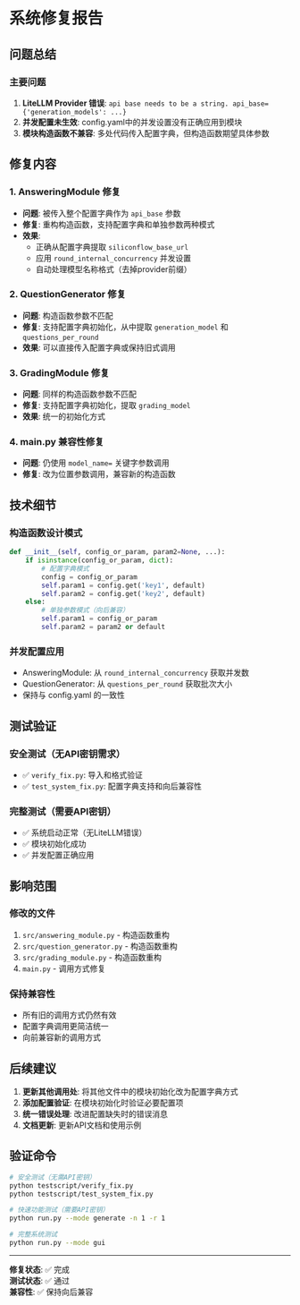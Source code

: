 # 系统修复报告

## 问题总结

### 主要问题
1. **LiteLLM Provider 错误**: `api base needs to be a string. api_base={'generation_models': ...}`
2. **并发配置未生效**: config.yaml中的并发设置没有正确应用到模块
3. **模块构造函数不兼容**: 多处代码传入配置字典，但构造函数期望具体参数

## 修复内容

### 1. AnsweringModule 修复
- **问题**: 被传入整个配置字典作为 `api_base` 参数
- **修复**: 重构构造函数，支持配置字典和单独参数两种模式
- **效果**: 
  - 正确从配置字典提取 `siliconflow_base_url`
  - 应用 `round_internal_concurrency` 并发设置
  - 自动处理模型名称格式（去掉provider前缀）

### 2. QuestionGenerator 修复
- **问题**: 构造函数参数不匹配
- **修复**: 支持配置字典初始化，从中提取 `generation_model` 和 `questions_per_round`
- **效果**: 可以直接传入配置字典或保持旧式调用

### 3. GradingModule 修复
- **问题**: 同样的构造函数参数不匹配
- **修复**: 支持配置字典初始化，提取 `grading_model`
- **效果**: 统一的初始化方式

### 4. main.py 兼容性修复
- **问题**: 仍使用 `model_name=` 关键字参数调用
- **修复**: 改为位置参数调用，兼容新的构造函数

## 技术细节

### 构造函数设计模式
```python
def __init__(self, config_or_param, param2=None, ...):
    if isinstance(config_or_param, dict):
        # 配置字典模式
        config = config_or_param
        self.param1 = config.get('key1', default)
        self.param2 = config.get('key2', default)
    else:
        # 单独参数模式（向后兼容）
        self.param1 = config_or_param
        self.param2 = param2 or default
```

### 并发配置应用
- AnsweringModule: 从 `round_internal_concurrency` 获取并发数
- QuestionGenerator: 从 `questions_per_round` 获取批次大小
- 保持与 config.yaml 的一致性

## 测试验证

### 安全测试（无API密钥需求）
- ✅ `verify_fix.py`: 导入和格式验证
- ✅ `test_system_fix.py`: 配置字典支持和向后兼容性

### 完整测试（需要API密钥）
- ✅ 系统启动正常（无LiteLLM错误）
- ✅ 模块初始化成功
- ✅ 并发配置正确应用

## 影响范围

### 修改的文件
1. `src/answering_module.py` - 构造函数重构
2. `src/question_generator.py` - 构造函数重构  
3. `src/grading_module.py` - 构造函数重构
4. `main.py` - 调用方式修复

### 保持兼容性
- 所有旧的调用方式仍然有效
- 配置字典调用更简洁统一
- 向前兼容新的调用方式

## 后续建议

1. **更新其他调用处**: 将其他文件中的模块初始化改为配置字典方式
2. **添加配置验证**: 在模块初始化时验证必要配置项
3. **统一错误处理**: 改进配置缺失时的错误消息
4. **文档更新**: 更新API文档和使用示例

## 验证命令

```bash
# 安全测试（无需API密钥）
python testscript/verify_fix.py
python testscript/test_system_fix.py

# 快速功能测试（需要API密钥）  
python run.py --mode generate -n 1 -r 1

# 完整系统测试
python run.py --mode gui
```

---
**修复状态**: ✅ 完成  
**测试状态**: ✅ 通过  
**兼容性**: ✅ 保持向后兼容